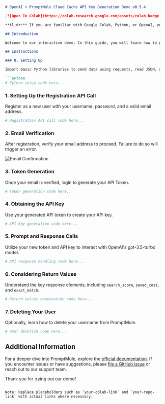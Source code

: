 ```markdown
# OpenAI + PromptMule Cloud Cache API Key Generation Demo v0.5.4

[![Open In Colab](https://colab.research.google.com/assets/colab-badge.svg)](your-colab-link)

**tl;dr:** If you are familiar with Google Colab, Python, or OpenAI, you can jump straight to the code.

## Introduction

Welcome to our interactive demo. In this guide, you will learn how to generate your own API Key and harness the capabilities of PromptMule, a cloud-based cache for generative AI applications. Designed exclusively for Google Colaboratory, this demo will help you dispatch prompts via OpenAI and test cache functionalities. For a more detailed look into PromptMule's capabilities, stay tuned for our upcoming comprehensive demo.

## Instructions

### 0. Setting Up

Import basic Python libraries to send data using requests, read JSON, and format outputs.

```python
# Python setup code here...
```

### 1. Setting Up the Registration API Call

Register as a new user with your username, password, and a valid email address.

```python
# Registration API call code here...
```

### 2. Email Verification

After registration, verify your email address to proceed. Failure to do so will trigger an error.

![Email Confirmation](register-conf-example.png)

### 3. Token Generation

Once your email is verified, login to generate your API Token.

```python
# Token generation code here...
```

### 4. Obtaining the API Key

Use your generated API token to create your API key.

```python
# API Key generation code here...
```

### 5. Prompt and Response Calls

Utilize your new token and API key to interact with OpenAI's gpt-3.5-turbo model.

```python
# API response handling code here...
```

### 6. Considering Return Values

Understand the key response elements, including `search_score`, `saved_cost`, and `exact_match`.

```python
# Return values examination code here...
```

### 7. Deleting Your User

Optionally, learn how to delete your username from PromptMule.

```python
# User deletion code here...
```

## Additional Information

For a deeper dive into PromptMule, explore the [official documentation](https://www.promptmule.com/docs). If you encounter issues or have suggestions, please [file a GitHub issue](https://github.com/your-repo-link/issues) or reach out to our support team.

Thank you for trying out our demo!

```

Note: Replace placeholders such as `your-colab-link` and `your-repo-link` with actual links where necessary.
